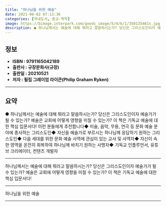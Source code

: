 ```yaml
---
title: "하나님을 위한 예술"
date: 2021-06-02 07:13:36
categories: [국내도서, 종교-역학]
image: https://bimage.interpark.com/goods_image/5/4/6/1/350135461s.jpg
description: ● 하나님께서는 예술에 대해 뭐라고 말씀하시는가? 당신은 그리스도인이자 예술가가 될 수 있는가? 예술은 교회에 어떻게 영향을 미칠 수 있는가? 이 책은 기독교 예술에 대한 핵심 입문서다! 이런 분들에게 추천합니다◆ 미술, 음악, 무용, 연극 등 문화 예술 분야에 종사하는 그리스도인◆
---
```


## **정보**

- **ISBN : 9791165042189**
- **출판사 : 규장문화사(규장)**
- **출판일 : 20210521**
- **저자 : 필립 그레이엄 라이큰(Philip Graham Ryken)**

------



## **요약**

●  하나님께서는 예술에 대해 뭐라고 말씀하시는가? 당신은 그리스도인이자 예술가가 될 수 있는가? 예술은 교회에 어떻게 영향을 미칠 수 있는가? 이 책은 기독교 예술에 대한 핵심 입문서다! 이런 분들에게 추천합니다◆ 미술, 음악, 무용, 연극 등 문화 예술 분야에 종사하는 그리스도인◆ 자신을 예술가로 부르시는 하나님께 응답하기 원하는 그리스도인◆ 다음 세대를 위한 문화 예술 사역에 관심이 있는 교사 및 사역자◆ 자신이 속한 영역을 온전히 회복하여 하나님께 바치기 원하는 사명자◆ 기독교 인플루언서, 유튜브 크리에이터, 컨텐츠 개발자

------

하나님께서는 예술에 대해 뭐라고 말씀하시는가?
당신은 그리스도인이자 예술가가 될 수 있는가? 
예술은 교회에 어떻게 영향을 미칠 수 있는가? 
이 책은 기독교 예술에 대한 핵심 입문서다!

------


하나님을 위한 예술 

------


